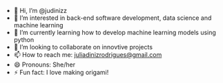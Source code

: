 - 👋 Hi, I’m @judinizz
- 👀 I’m interested in back-end software development, data science and machine learning
- 🌱 I’m currently learning how to develop machine learning models using python
- 💞️ I’m looking to collaborate on innovtive projects
- 📫 How to reach me: juliadinizrodrigues@gmail.com
- 😄 Pronouns: She/her
- ⚡ Fun fact: I love making origami!

<!---
judinizz/judinizz is a ✨ special ✨ repository because its `README.md` (this file) appears on your GitHub profile.
You can click the Preview link to take a look at your changes.
--->
